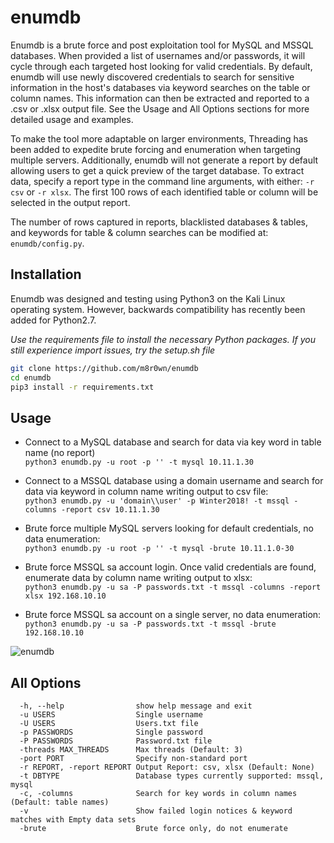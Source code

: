 # enumdb
Enumdb is a brute force and post exploitation tool for MySQL and MSSQL databases. When provided a list of usernames and/or passwords, it will cycle through each targeted host looking for valid credentials. By default, enumdb will use newly discovered credentials to search for sensitive information in the host's databases via keyword searches on the table or column names. This information can then be extracted and reported to a .csv or .xlsx output file. See the Usage and All Options sections for more detailed usage and examples.

To make the tool more adaptable on larger environments, Threading has been added to expedite brute forcing and enumeration when targeting multiple servers. Additionally, enumdb will not generate a report by default allowing users to get a quick preview of the target database. To extract data, specify a report type in the command line arguments, with either: ```-r csv``` or ```-r xlsx```. The first 100 rows of each identified table or column will be selected in the output report. 

The number of rows captured in reports, blacklisted databases & tables, and keywords for table & column searches can be modified at: ```enumdb/config.py```.

## Installation
Enumdb was designed and testing using Python3 on the Kali Linux operating system. However, backwards compatibility has recently been added for Python2.7.

*Use the requirements file to install the necessary Python packages. If you still experience import issues, try the setup.sh file*
```bash
git clone https://github.com/m8r0wn/enumdb
cd enumdb
pip3 install -r requirements.txt
``````

## Usage
* Connect to a MySQL database and search for data via key word in table name (no report)<br>
`python3 enumdb.py -u root -p '' -t mysql 10.11.1.30`

* Connect to a MSSQL database using a domain username and search for data via keyword in column name writing output to csv file:<br>
`python3 enumdb.py -u 'domain\\user' -p Winter2018! -t mssql -columns -report csv 10.11.1.30`

* Brute force multiple MySQL servers looking for default credentials, no data enumeration:<br>
`python3 enumdb.py -u root -p '' -t mysql -brute 10.11.1.0-30`

* Brute force MSSQL sa account login. Once valid credentials are found, enumerate data by column name writing output to xlsx:<br>
`python3 enumdb.py -u sa -P passwords.txt -t mssql -columns -report xlsx 192.168.10.10`

* Brute force MSSQL sa account on a single server, no data enumeration:<br>
`python3 enumdb.py -u sa -P passwords.txt -t mssql -brute 192.168.10.10`

![enumdb](https://user-images.githubusercontent.com/13889819/54823551-9ae80d00-4c7e-11e9-89e5-3140b793b6d7.gif)

## All Options
      -h, --help                show help message and exit
      -u USERS                  Single username
      -U USERS                  Users.txt file
      -p PASSWORDS              Single password
      -P PASSWORDS              Password.txt file
      -threads MAX_THREADS      Max threads (Default: 3)
      -port PORT                Specify non-standard port
      -r REPORT, -report REPORT Output Report: csv, xlsx (Default: None)
      -t DBTYPE                 Database types currently supported: mssql, mysql
      -c, -columns              Search for key words in column names (Default: table names)
      -v                        Show failed login notices & keyword matches with Empty data sets
      -brute                    Brute force only, do not enumerate


